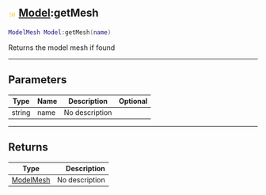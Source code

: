 ## ![shared](.gitbook/assets/shared.png) [Model](./readme/Model/README.md):getMesh

```lua
ModelMesh Model:getMesh(name)
```

Returns the model mesh if found

------
## Parameters

| Type   | Name | Description | Optional |
| ------ | ---- | ----------- | -------: |
| string | name | No description |  |


------
## Returns

| Type   | Description |
| ------ | ----------: |
| [ModelMesh](./readme/ModelMesh/README.md) | No description |

